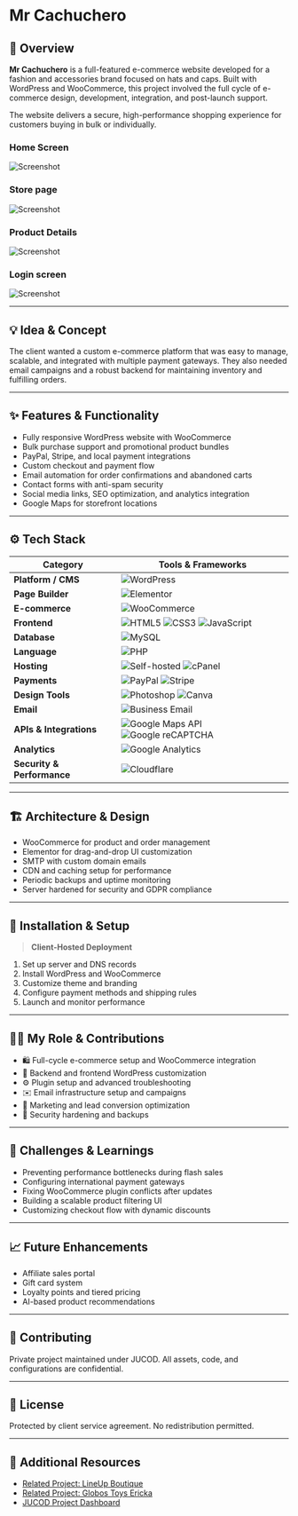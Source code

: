 # **Mr Cachuchero**  

## 🧭 Overview  
**Mr Cachuchero** is a full-featured e-commerce website developed for a fashion and accessories brand focused on hats and caps. Built with WordPress and WooCommerce, this project involved the full cycle of e-commerce design, development, integration, and post-launch support.

The website delivers a secure, high-performance shopping experience for customers buying in bulk or individually.

### Home Screen 
![Screenshot](./assets/1.png)

### Store page
![Screenshot](./assets/2.png)

### Product Details 
![Screenshot](./assets/3.png)

### Login screen
![Screenshot](./assets/4.png)

---

## 💡 Idea & Concept  
The client wanted a custom e-commerce platform that was easy to manage, scalable, and integrated with multiple payment gateways. They also needed email campaigns and a robust backend for maintaining inventory and fulfilling orders.

---

## ✨ Features & Functionality  
- Fully responsive WordPress website with WooCommerce  
- Bulk purchase support and promotional product bundles  
- PayPal, Stripe, and local payment integrations  
- Custom checkout and payment flow  
- Email automation for order confirmations and abandoned carts  
- Contact forms with anti-spam security  
- Social media links, SEO optimization, and analytics integration  
- Google Maps for storefront locations  

---

## ⚙️ Tech Stack  
| **Category**           | **Tools & Frameworks** |
|------------------------|------------------------|
| **Platform / CMS**     | ![WordPress](https://img.shields.io/badge/WordPress-21759B?style=for-the-badge&logo=wordpress&logoColor=white) |
| **Page Builder**       | ![Elementor](https://img.shields.io/badge/Elementor-92003B?style=for-the-badge&logo=elementor&logoColor=white) |
| **E-commerce**         | ![WooCommerce](https://img.shields.io/badge/WooCommerce-96588A?style=for-the-badge&logo=woocommerce&logoColor=white) |
| **Frontend**           | ![HTML5](https://img.shields.io/badge/HTML5-E34F26?style=for-the-badge&logo=html5&logoColor=white) ![CSS3](https://img.shields.io/badge/CSS3-1572B6?style=for-the-badge&logo=css3&logoColor=white) ![JavaScript](https://img.shields.io/badge/JavaScript-F7DF1E?style=for-the-badge&logo=javascript&logoColor=black) |
| **Database** | ![MySQL](https://img.shields.io/badge/MySQL-4479A1?style=for-the-badge&logo=mysql&logoColor=white) |
| **Language**           | ![PHP](https://img.shields.io/badge/PHP-777BB4?style=for-the-badge&logo=php&logoColor=white) |
| **Hosting**            | ![Self-hosted](https://img.shields.io/badge/Self--Hosted-000000?style=for-the-badge&logo=serverfault&logoColor=white) ![cPanel](https://img.shields.io/badge/cPanel-FF6C2C?style=for-the-badge&logo=cpanel&logoColor=white) |
| **Payments**           | ![PayPal](https://img.shields.io/badge/PayPal-00457C?style=for-the-badge&logo=paypal&logoColor=white) ![Stripe](https://img.shields.io/badge/Stripe-635BFF?style=for-the-badge&logo=stripe&logoColor=white) |
| **Design Tools**       | ![Photoshop](https://img.shields.io/badge/Adobe%20Photoshop-31A8FF?style=for-the-badge&logo=adobephotoshop&logoColor=white) ![Canva](https://img.shields.io/badge/Canva-00C4CC?style=for-the-badge&logo=canva&logoColor=white) |
| **Email**              | ![Business Email](https://img.shields.io/badge/Business%20Email-0072C6?style=for-the-badge&logo=microsoftoutlook&logoColor=white) |
| **APIs & Integrations** | ![Google Maps API](https://img.shields.io/badge/Google%20Maps%20API-4285F4?style=for-the-badge&logo=googlemaps&logoColor=white) ![Google reCAPTCHA](https://img.shields.io/badge/Google%20reCAPTCHA-4285F4?style=for-the-badge&logo=google&logoColor=white) |
| **Analytics**          | ![Google Analytics](https://img.shields.io/badge/Analytics-e37400?logo=googleanalytics&logoColor=white&style=for-the-badge) |
| **Security & Performance** | ![Cloudflare](https://img.shields.io/badge/Cloudflare-F38020?logo=cloudflare&logoColor=white&style=for-the-badge) |

---

## 🏗 Architecture & Design  
- WooCommerce for product and order management  
- Elementor for drag-and-drop UI customization  
- SMTP with custom domain emails  
- CDN and caching setup for performance  
- Periodic backups and uptime monitoring  
- Server hardened for security and GDPR compliance  

---

## 🚀 Installation & Setup  
> **Client-Hosted Deployment**  
1. Set up server and DNS records  
2. Install WordPress and WooCommerce  
3. Customize theme and branding  
4. Configure payment methods and shipping rules  
5. Launch and monitor performance  

---

## 🧑‍💻 My Role & Contributions  
- 🛍️ Full-cycle e-commerce setup and WooCommerce integration  
- 🧱 Backend and frontend WordPress customization  
- ⚙️ Plugin setup and advanced troubleshooting  
- ✉️ Email infrastructure setup and campaigns  
- 🧩 Marketing and lead conversion optimization  
- 🔐 Security hardening and backups  

---

## 🧗 Challenges & Learnings  
- Preventing performance bottlenecks during flash sales  
- Configuring international payment gateways  
- Fixing WooCommerce plugin conflicts after updates  
- Building a scalable product filtering UI  
- Customizing checkout flow with dynamic discounts  

---

## 📈 Future Enhancements  
- Affiliate sales portal  
- Gift card system  
- Loyalty points and tiered pricing  
- AI-based product recommendations  

---

## 🤝 Contributing  
Private project maintained under JUCOD. All assets, code, and configurations are confidential.

---

## 🪪 License  
Protected by client service agreement. No redistribution permitted.

---

## 🔗 Additional Resources  
- [Related Project: LineUp Boutique](../LineUpBoutique.md)  
- [Related Project: Globos Toys Ericka](../GlobosToysEricka.md)  
- [JUCOD Project Dashboard](../GitHubDashboard.md)
